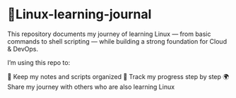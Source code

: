 # 🐧Linux-learning-journal
This repository documents my journey of learning Linux — from basic commands to shell scripting — while building a strong foundation for Cloud & DevOps. 

I’m using this repo to:

📂 Keep my notes and scripts organized
📝 Track my progress step by step
🌍 Share my journey with others who are also learning Linux

